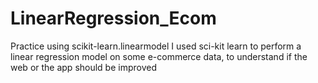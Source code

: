 # LinearRegression_Ecom
Practice using scikit-learn.linearmodel
I used sci-kit learn to perform a linear regression model on some e-commerce data, to understand if the web or the app should be improved
